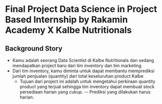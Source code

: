 # Final Project Data Science in Project Based Internship by Rakamin Academy X Kalbe Nutritionals
## Background Story
- Kamu adalah seorang Data Scientist di Kalbe Nutritionals dan sedang mendapatkan project baru dari tim inventory dan tim marketing
- Dari tim inventory, kamu diminta untuk dapat membantu memprediksi jumlah penjualan (quantity) dari total keseluruhan product Kalbe
  - Tujuan dari project ini adalah untuk mengetahui perkiraan quantity product yang terjual sehingga tim inventory dapat membuat stock persediaan harian yang cukup.
-- Prediksi yang dilakukan harus harian.

